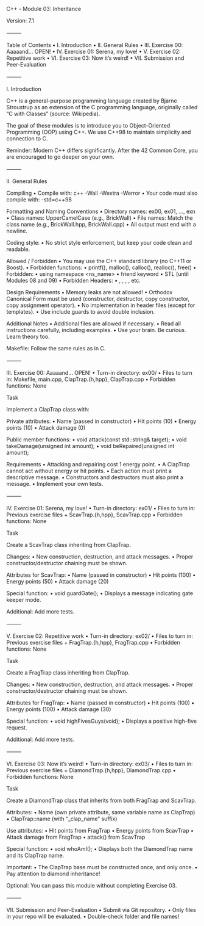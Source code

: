 C++ - Module 03: Inheritance

Version: 7.1

⸻

Table of Contents
	•	I. Introduction
	•	II. General Rules
	•	III. Exercise 00: Aaaaand… OPEN!
	•	IV. Exercise 01: Serena, my love!
	•	V. Exercise 02: Repetitive work
	•	VI. Exercise 03: Now it’s weird!
	•	VII. Submission and Peer-Evaluation

⸻

I. Introduction

C++ is a general-purpose programming language created by Bjarne Stroustrup as an extension of the C programming language, originally called “C with Classes” (source: Wikipedia).

The goal of these modules is to introduce you to Object-Oriented Programming (OOP) using C++.
We use C++98 to maintain simplicity and connection to C.

Reminder:
Modern C++ differs significantly. After the 42 Common Core, you are encouraged to go deeper on your own.

⸻

II. General Rules

Compiling
	•	Compile with:
c++ -Wall -Wextra -Werror
	•	Your code must also compile with:
-std=c++98

Formatting and Naming Conventions
	•	Directory names: ex00, ex01, …, exn
	•	Class names: UpperCamelCase (e.g., BrickWall)
	•	File names: Match the class name (e.g., BrickWall.hpp, BrickWall.cpp)
	•	All output must end with a newline.

Coding style:
	•	No strict style enforcement, but keep your code clean and readable.

Allowed / Forbidden
	•	You may use the C++ standard library (no C++11 or Boost).
	•	Forbidden functions:
	•	printf(), malloc(), calloc(), realloc(), free()
	•	Forbidden:
	•	using namespace <ns_name>
	•	friend keyword
	•	STL (until Modules 08 and 09)
	•	Forbidden Headers:
	•	<vector>, <list>, <map>, <algorithm>, etc.

Design Requirements
	•	Memory leaks are not allowed!
	•	Orthodox Canonical Form must be used (constructor, destructor, copy constructor, copy assignment operator).
	•	No implementation in header files (except for templates).
	•	Use include guards to avoid double inclusion.

Additional Notes
	•	Additional files are allowed if necessary.
	•	Read all instructions carefully, including examples.
	•	Use your brain. Be curious. Learn theory too.

Makefile:
Follow the same rules as in C.

⸻

III. Exercise 00: Aaaaand… OPEN!
	•	Turn-in directory: ex00/
	•	Files to turn in: Makefile, main.cpp, ClapTrap.{h,hpp}, ClapTrap.cpp
	•	Forbidden functions: None

Task

Implement a ClapTrap class with:

Private attributes:
	•	Name (passed in constructor)
	•	Hit points (10)
	•	Energy points (10)
	•	Attack damage (0)

Public member functions:
	•	void attack(const std::string& target);
	•	void takeDamage(unsigned int amount);
	•	void beRepaired(unsigned int amount);

Requirements
	•	Attacking and repairing cost 1 energy point.
	•	A ClapTrap cannot act without energy or hit points.
	•	Each action must print a descriptive message.
	•	Constructors and destructors must also print a message.
	•	Implement your own tests.

⸻

IV. Exercise 01: Serena, my love!
	•	Turn-in directory: ex01/
	•	Files to turn in: Previous exercise files + ScavTrap.{h,hpp}, ScavTrap.cpp
	•	Forbidden functions: None

Task

Create a ScavTrap class inheriting from ClapTrap.

Changes:
	•	New construction, destruction, and attack messages.
	•	Proper constructor/destructor chaining must be shown.

Attributes for ScavTrap:
	•	Name (passed in constructor)
	•	Hit points (100)
	•	Energy points (50)
	•	Attack damage (20)

Special function:
	•	void guardGate();
	•	Displays a message indicating gate keeper mode.

Additional:
Add more tests.

⸻

V. Exercise 02: Repetitive work
	•	Turn-in directory: ex02/
	•	Files to turn in: Previous exercise files + FragTrap.{h,hpp}, FragTrap.cpp
	•	Forbidden functions: None

Task

Create a FragTrap class inheriting from ClapTrap.

Changes:
	•	New construction, destruction, and attack messages.
	•	Proper constructor/destructor chaining must be shown.

Attributes for FragTrap:
	•	Name (passed in constructor)
	•	Hit points (100)
	•	Energy points (100)
	•	Attack damage (30)

Special function:
	•	void highFivesGuys(void);
	•	Displays a positive high-five request.

Additional:
Add more tests.

⸻

VI. Exercise 03: Now it’s weird!
	•	Turn-in directory: ex03/
	•	Files to turn in: Previous exercise files + DiamondTrap.{h,hpp}, DiamondTrap.cpp
	•	Forbidden functions: None

Task

Create a DiamondTrap class that inherits from both FragTrap and ScavTrap.

Attributes:
	•	Name (own private attribute, same variable name as ClapTrap)
	•	ClapTrap::name (with “_clap_name” suffix)

Use attributes:
	•	Hit points from FragTrap
	•	Energy points from ScavTrap
	•	Attack damage from FragTrap
	•	attack() from ScavTrap

Special function:
	•	void whoAmI();
	•	Displays both the DiamondTrap name and its ClapTrap name.

Important:
	•	The ClapTrap base must be constructed once, and only once.
	•	Pay attention to diamond inheritance!

Optional:
You can pass this module without completing Exercise 03.

⸻

VII. Submission and Peer-Evaluation
	•	Submit via Git repository.
	•	Only files in your repo will be evaluated.
	•	Double-check folder and file names!
